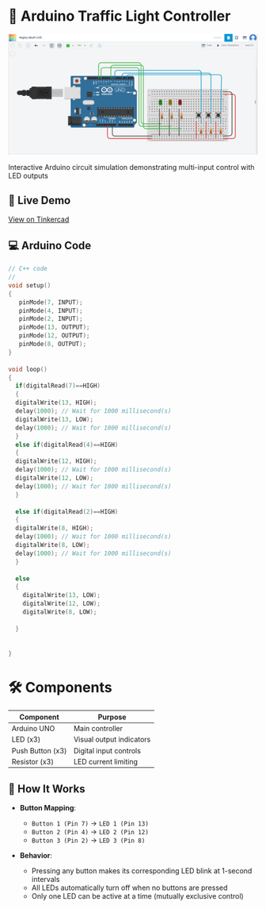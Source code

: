 # 🚦 Arduino Traffic Light Controller
![Circuit Preview](./circuit.png)

Interactive Arduino circuit simulation demonstrating multi-input control with LED outputs

## 🔗 Live Demo
[View on Tinkercad](https://www.tinkercad.com/things/6bm4NatIbXI-traffic-light-controller/editel?sharecode=A6mICp-pfuiCN9uDujCYF2uLX_V9RuQtjpWcp6OWL98)

## 💻 Arduino Code
```cpp
// C++ code
//
void setup()
{
   pinMode(7, INPUT);
   pinMode(4, INPUT);
   pinMode(2, INPUT);
   pinMode(13, OUTPUT);
   pinMode(12, OUTPUT);
   pinMode(8, OUTPUT);
}

void loop()
{
  if(digitalRead(7)==HIGH)
  {
  digitalWrite(13, HIGH);
  delay(1000); // Wait for 1000 millisecond(s)
  digitalWrite(13, LOW);
  delay(1000); // Wait for 1000 millisecond(s)
  }
  else if(digitalRead(4)==HIGH)
  {
  digitalWrite(12, HIGH);
  delay(1000); // Wait for 1000 millisecond(s)
  digitalWrite(12, LOW);
  delay(1000); // Wait for 1000 millisecond(s)
  }

  else if(digitalRead(2)==HIGH)
  {
  digitalWrite(8, HIGH);
  delay(1000); // Wait for 1000 millisecond(s)
  digitalWrite(8, LOW);
  delay(1000); // Wait for 1000 millisecond(s)
  }

  else
  {
    digitalWrite(13, LOW);
    digitalWrite(12, LOW);
    digitalWrite(8, LOW);

  }


}
```
# 🛠 Components

| Component          | Purpose                  |
|--------------------|--------------------------|
| Arduino UNO        | Main controller          |
| LED (x3)           | Visual output indicators |
| Push Button (x3)   | Digital input controls   |
| Resistor (x3) | LED current limiting     |

## 🎯 How It Works

- **Button Mapping**:
  - `Button 1 (Pin 7)` → `LED 1 (Pin 13)`
  - `Button 2 (Pin 4)` → `LED 2 (Pin 12)`
  - `Button 3 (Pin 2)` → `LED 3 (Pin 8)`

- **Behavior**:
  - Pressing any button makes its corresponding LED blink at 1-second intervals
  - All LEDs automatically turn off when no buttons are pressed
  - Only one LED can be active at a time (mutually exclusive control)
